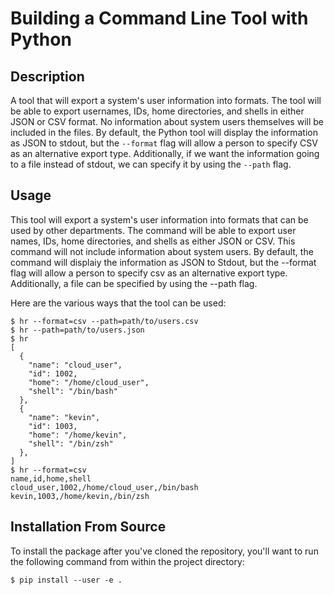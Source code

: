 # Building a Command Line Tool with Python

## Description 

A tool that will export a system's user information into formats. The tool will be able to export usernames, IDs, home directories, and shells in either JSON or CSV format. No information about system users themselves will be included in the files. By default, the Python tool will display the information as JSON to stdout, but the `--format` flag will allow a person to specify CSV as an alternative export type. Additionally, if we want the information going to a file instead of stdout, we can specify it by using the `--path` flag.

## Usage

This tool will  export a system's user information into formats that can be used by other departments. The command will be able to export user names, IDs, home directories, and shells as either JSON or CSV. This command will not include information about system users. By default, the command will displaiy the information as JSON to Stdout, but the --format flag will allow a person to specify csv as an alternative export type. Additionally, a file can be specified by using the --path flag. 

Here are the various ways that the tool can be used:
```
$ hr --format=csv --path=path/to/users.csv
$ hr --path=path/to/users.json
$ hr
[
  {
    "name": "cloud_user",
    "id": 1002,
    "home": "/home/cloud_user",
    "shell": "/bin/bash"
  },
  {
    "name": "kevin",
    "id": 1003,
    "home": "/home/kevin",
    "shell": "/bin/zsh"
  },
]
$ hr --format=csv
name,id,home,shell
cloud_user,1002,/home/cloud_user,/bin/bash
kevin,1003,/home/kevin,/bin/zsh
```

## Installation From Source

To install the package after you've cloned the repository, you'll want to run the following command from within the project directory:

```
$ pip install --user -e .
```
